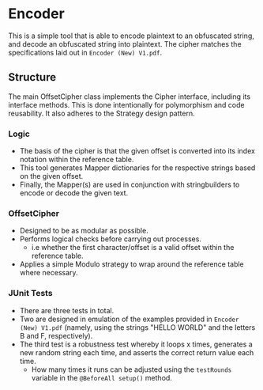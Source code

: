 # Encoder
This is a simple tool that is able to encode plaintext to an obfuscated string, and decode an obfuscated string into plaintext. The cipher matches the specifications laid out in `Encoder (New) V1.pdf`. 

## Structure
The main OffsetCipher class implements the Cipher interface, including its interface methods. 
This is done intentionally for polymorphism and code reusability. It also adheres to the Strategy design pattern.

### Logic
- The basis of the cipher is that the given offset is converted into its index notation within the reference table.
- This tool generates Mapper dictionaries for the respective strings based on the given offset.
- Finally, the Mapper(s) are used in conjunction with stringbuilders to encode or decode the given text.

### OffsetCipher
- Designed to be as modular as possible.
- Performs logical checks before carrying out processes.
  - i.e whether the first character/offset is a valid offset within the reference table.
- Applies a simple Modulo strategy to wrap around the reference table where necessary.

### JUnit Tests
- There are three tests in total.
- Two are designed in emulation of the examples provided in `Encoder (New) V1.pdf` (namely, using the strings "HELLO WORLD" and the letters B and F, respectively).
- The third test is a robustness test whereby it loops x times, generates a new random string each time, and asserts the correct return value each time.
  - How many times it runs can be adjusted using the `testRounds` variable in the `@BeforeAll setup()` method.

